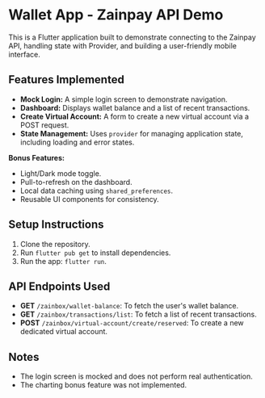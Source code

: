 # Wallet App - Zainpay API Demo

This is a Flutter application built to demonstrate connecting to the Zainpay API, handling state with Provider, and building a user-friendly mobile interface.

## Features Implemented

*   **Mock Login:** A simple login screen to demonstrate navigation.
*   **Dashboard:** Displays wallet balance and a list of recent transactions.
*   **Create Virtual Account:** A form to create a new virtual account via a POST request.
*   **State Management:** Uses `provider` for managing application state, including loading and error states.

**Bonus Features:**
*   Light/Dark mode toggle.
*   Pull-to-refresh on the dashboard.
*   Local data caching using `shared_preferences`.
*   Reusable UI components for consistency.

## Setup Instructions

1.  Clone the repository.
2.  Run `flutter pub get` to install dependencies.
3.  Run the app: `flutter run`.

## API Endpoints Used

*   **GET** `/zainbox/wallet-balance`: To fetch the user's wallet balance.
*   **GET** `/zainbox/transactions/list`: To fetch a list of recent transactions.
*   **POST** `/zainbox/virtual-account/create/reserved`: To create a new dedicated virtual account.

## Notes
*   The login screen is mocked and does not perform real authentication.
*   The charting bonus feature was not implemented.



